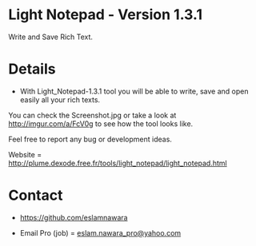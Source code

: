 # Light Notepad - Version 1.3.1

Write and Save Rich Text.

# Details

- With Light_Notepad-1.3.1 tool you will be able to write, save and open easily all your rich texts.

You can check the Screenshot.jpg or take a look at http://imgur.com/a/FcV0g to see how the tool looks like.

Feel free to report any bug or development ideas.

Website = http://plume.dexode.free.fr/tools/light_notepad/light_notepad.html

# Contact

- https://github.com/eslamnawara

- Email Pro (job) = eslam.nawara_pro@yahoo.com
